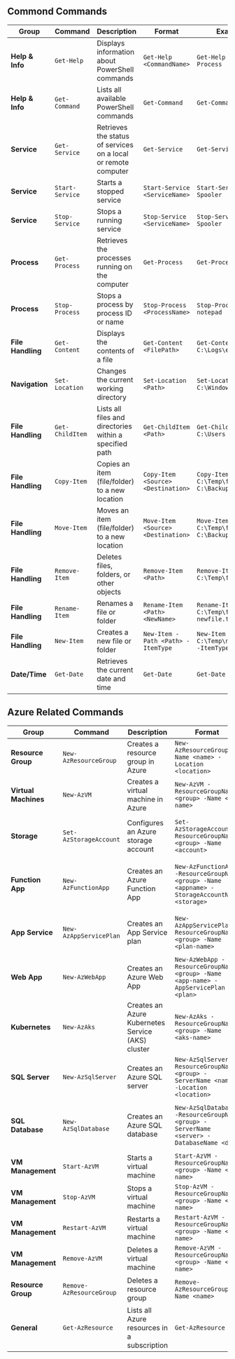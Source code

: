 
## Commond Commands

| Group            | Command                   | Description                                               | Format                          | Example                                                      |
|------------------|---------------------------|-----------------------------------------------------------|----------------------------------|--------------------------------------------------------------|
| **Help & Info**  | `Get-Help`                | Displays information about PowerShell commands            | `Get-Help <CommandName>`         | `Get-Help Get-Process`                                       |
| **Help & Info**  | `Get-Command`             | Lists all available PowerShell commands                   | `Get-Command`                   | `Get-Command`                                                |
| **Service**      | `Get-Service`             | Retrieves the status of services on a local or remote computer | `Get-Service`                   | `Get-Service`                                                |
| **Service**      | `Start-Service`           | Starts a stopped service                                  | `Start-Service <ServiceName>`    | `Start-Service Spooler`                                      |
| **Service**      | `Stop-Service`            | Stops a running service                                   | `Stop-Service <ServiceName>`     | `Stop-Service Spooler`                                       |
| **Process**      | `Get-Process`             | Retrieves the processes running on the computer           | `Get-Process`                   | `Get-Process`                                                |
| **Process**      | `Stop-Process`            | Stops a process by process ID or name                     | `Stop-Process <ProcessName>`     | `Stop-Process -Name notepad`                                 |
| **File Handling**| `Get-Content`             | Displays the contents of a file                           | `Get-Content <FilePath>`         | `Get-Content C:\Logs\example.txt`                            |
| **Navigation**   | `Set-Location`            | Changes the current working directory                     | `Set-Location <Path>`            | `Set-Location C:\Windows`                                    |
| **File Handling**| `Get-ChildItem`           | Lists all files and directories within a specified path    | `Get-ChildItem <Path>`           | `Get-ChildItem C:\Users`                                     |
| **File Handling**| `Copy-Item`               | Copies an item (file/folder) to a new location            | `Copy-Item <Source> <Destination>`| `Copy-Item C:\Temp\file.txt C:\Backup\file.txt`              |
| **File Handling**| `Move-Item`               | Moves an item (file/folder) to a new location             | `Move-Item <Source> <Destination>`| `Move-Item C:\Temp\file.txt C:\Backup\file.txt`              |
| **File Handling**| `Remove-Item`             | Deletes files, folders, or other objects                  | `Remove-Item <Path>`             | `Remove-Item C:\Temp\file.txt`                               |
| **File Handling**| `Rename-Item`             | Renames a file or folder                                  | `Rename-Item <Path> <NewName>`   | `Rename-Item C:\Temp\file.txt newfile.txt`                   |
| **File Handling**| `New-Item`                | Creates a new file or folder                              | `New-Item -Path <Path> -ItemType`| `New-Item -Path C:\Temp\newfile.txt -ItemType File`          |
| **Date/Time**    | `Get-Date`                | Retrieves the current date and time                       | `Get-Date`                      | `Get-Date`                                                   |

## Azure Related Commands

| Group            | Command                                  | Description                                                   | Format                          | Example                                                       |
|------------------|------------------------------------------|---------------------------------------------------------------|----------------------------------|---------------------------------------------------------------|
| **Resource Group**| `New-AzResourceGroup`                   | Creates a resource group in Azure                              | `New-AzResourceGroup -Name <name> -Location <location>` | `New-AzResourceGroup -Name MyResourceGroup -Location EastUS`  |
| **Virtual Machines**| `New-AzVM`                            | Creates a virtual machine in Azure                             | `New-AzVM -ResourceGroupName <group> -Name <vm-name>` | `New-AzVM -ResourceGroupName MyResourceGroup -Name MyVM`      |
| **Storage**       | `Set-AzStorageAccount`                  | Configures an Azure storage account                            | `Set-AzStorageAccount -ResourceGroupName <group> -Name <account>` | `Set-AzStorageAccount -ResourceGroupName MyResourceGroup -Name MyStorageAccount` |
| **Function App**  | `New-AzFunctionApp`                     | Creates an Azure Function App                                  | `New-AzFunctionApp -ResourceGroupName <group> -Name <appname> -StorageAccountName <storage>` | `New-AzFunctionApp -ResourceGroupName MyResourceGroup -Name MyFunctionApp -StorageAccountName MyStorageAccount` |
| **App Service**   | `New-AzAppServicePlan`                  | Creates an App Service plan                                    | `New-AzAppServicePlan -ResourceGroupName <group> -Name <plan-name>` | `New-AzAppServicePlan -ResourceGroupName MyResourceGroup -Name MyAppServicePlan` |
| **Web App**       | `New-AzWebApp`                          | Creates an Azure Web App                                       | `New-AzWebApp -ResourceGroupName <group> -Name <app-name> -AppServicePlan <plan>` | `New-AzWebApp -ResourceGroupName MyResourceGroup -Name MyWebApp -AppServicePlan MyAppServicePlan` |
| **Kubernetes**    | `New-AzAks`                             | Creates an Azure Kubernetes Service (AKS) cluster              | `New-AzAks -ResourceGroupName <group> -Name <aks-name>` | `New-AzAks -ResourceGroupName MyResourceGroup -Name MyAKS`    |
| **SQL Server**    | `New-AzSqlServer`                       | Creates an Azure SQL server                                    | `New-AzSqlServer -ResourceGroupName <group> -ServerName <name> -Location <location>` | `New-AzSqlServer -ResourceGroupName MyResourceGroup -ServerName MySQLServer -Location EastUS` |
| **SQL Database**  | `New-AzSqlDatabase`                     | Creates an Azure SQL database                                  | `New-AzSqlDatabase -ResourceGroupName <group> -ServerName <server> -DatabaseName <db>` | `New-AzSqlDatabase -ResourceGroupName MyResourceGroup -ServerName MySQLServer -DatabaseName MyDatabase` |
| **VM Management** | `Start-AzVM`                            | Starts a virtual machine                                       | `Start-AzVM -ResourceGroupName <group> -Name <vm-name>` | `Start-AzVM -ResourceGroupName MyResourceGroup -Name MyVM`    |
| **VM Management** | `Stop-AzVM`                             | Stops a virtual machine                                        | `Stop-AzVM -ResourceGroupName <group> -Name <vm-name>` | `Stop-AzVM -ResourceGroupName MyResourceGroup -Name MyVM`     |
| **VM Management** | `Restart-AzVM`                          | Restarts a virtual machine                                     | `Restart-AzVM -ResourceGroupName <group> -Name <vm-name>` | `Restart-AzVM -ResourceGroupName MyResourceGroup -Name MyVM`  |
| **VM Management** | `Remove-AzVM`                           | Deletes a virtual machine                                      | `Remove-AzVM -ResourceGroupName <group> -Name <vm-name>` | `Remove-AzVM -ResourceGroupName MyResourceGroup -Name MyVM`   |
| **Resource Group**| `Remove-AzResourceGroup`                | Deletes a resource group                                       | `Remove-AzResourceGroup -Name <name>` | `Remove-AzResourceGroup -Name MyResourceGroup`                |
| **General**       | `Get-AzResource`                        | Lists all Azure resources in a subscription                    | `Get-AzResource`                   | `Get-AzResource`                                              |









